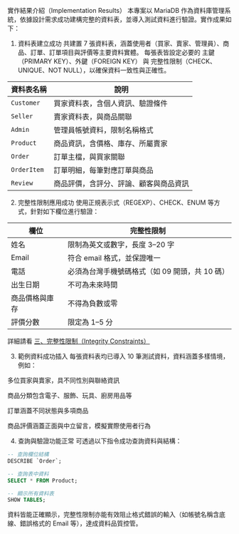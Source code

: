實作結果介紹（Implementation Results）
本專案以 MariaDB 作為資料庫管理系統，依據設計需求成功建構完整的資料表，並導入測試資料進行驗證。實作成果如下：

 1. 資料表建立成功
共建置 7 張資料表，涵蓋使用者（買家、賣家、管理員）、商品、訂單、訂單項目與評價等主要資料實體。
每張表皆設定必要的 主鍵（PRIMARY KEY）、外鍵（FOREIGN KEY） 與 完整性限制（CHECK、UNIQUE、NOT NULL），以確保資料一致性與正確性。

| 資料表名稱       | 說明                  |
| ----------- | ------------------- |
| `Customer`  | 買家資料表，含個人資訊、驗證條件    |
| `Seller`    | 賣家資料表，與商品關聯         |
| `Admin`     | 管理員帳號資料，限制名稱格式      |
| `Product`   | 商品資訊，含價格、庫存、所屬賣家    |
| `Order`     | 訂單主檔，與買家關聯          |
| `OrderItem` | 訂單明細，每筆對應訂單與商品      |
| `Review`    | 商品評價，含評分、評論、顧客與商品資訊 |


 2. 完整性限制應用成功
使用正規表示式（REGEXP）、CHECK、ENUM 等方式，針對如下欄位進行驗證：

| 欄位 | 完整性限制 |
| ------- | ----------------------- |
|姓名|限制為英文或數字，長度 3–20 字 |
|Email | 符合 email 格式，並保證唯一 |
|電話 | 必須為台灣手機號碼格式（如 09 開頭，共 10 碼）|
|出生日期 | 不可為未來時間 |
|商品價格與庫存 | 不得為負數或零 |
|評價分數 | 限定為 1–5 分 |

詳細請看 [三、完整性限制（Integrity Constraints）](https://github.com/jayforedu/DBMS-homework/tree/main?tab=readme-ov-file#%E4%B8%89%E5%AE%8C%E6%95%B4%E6%80%A7%E9%99%90%E5%88%B6integrity-constraints)

 3. 範例資料成功插入
每張資料表均已導入 10 筆測試資料，資料涵蓋多樣情境，例如：

多位買家與賣家，具不同性別與聯絡資訊

商品分類包含電子、服飾、玩具、廚房用品等

訂單涵蓋不同狀態與多項商品

商品評價涵蓋正面與中立留言，模擬實際使用者行為

 4. 查詢與驗證功能正常
可透過以下指令成功查詢資料與結構：

```sql
-- 查詢欄位結構
DESCRIBE `Order`;

-- 查詢表中資料
SELECT * FROM Product;

-- 顯示所有資料表
SHOW TABLES;
```
資料皆能正確顯示，完整性限制亦能有效阻止格式錯誤的輸入（如帳號名稱含底線、錯誤格式的 Email 等），達成資料品質控管。
